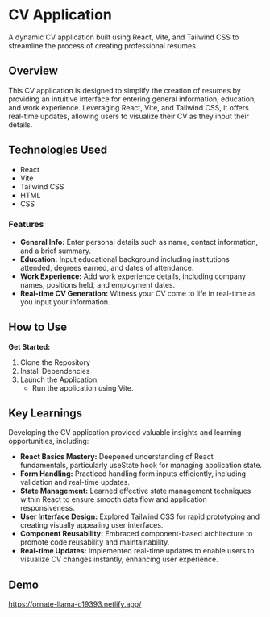 # CV Application

A dynamic CV application built using React, Vite, and Tailwind CSS to streamline the process of creating professional resumes.

## Overview

This CV application is designed to simplify the creation of resumes by providing an intuitive interface for entering general information, education, and work experience. Leveraging React, Vite, and Tailwind CSS, it offers real-time updates, allowing users to visualize their CV as they input their details.

## Technologies Used

- React
- Vite
- Tailwind CSS
- HTML
- CSS

### Features

- **General Info:** Enter personal details such as name, contact information, and a brief summary.
- **Education:** Input educational background including institutions attended, degrees earned, and dates of attendance.
- **Work Experience:** Add work experience details, including company names, positions held, and employment dates.
- **Real-time CV Generation:** Witness your CV come to life in real-time as you input your information.

## How to Use

**Get Started:**

1. Clone the Repository
2. Install Dependencies
3. Launch the Application:
   - Run the application using Vite.

## Key Learnings

Developing the CV application provided valuable insights and learning opportunities, including:

- **React Basics Mastery:** Deepened understanding of React fundamentals, particularly useState hook for managing application state.
- **Form Handling:** Practiced handling form inputs efficiently, including validation and real-time updates.
- **State Management:** Learned effective state management techniques within React to ensure smooth data flow and application responsiveness.
- **User Interface Design:** Explored Tailwind CSS for rapid prototyping and creating visually appealing user interfaces.
- **Component Reusability:** Embraced component-based architecture to promote code reusability and maintainability.
- **Real-time Updates:** Implemented real-time updates to enable users to visualize CV changes instantly, enhancing user experience.

## Demo

https://ornate-llama-c19393.netlify.app/


  
